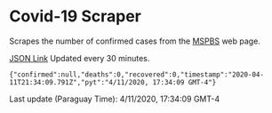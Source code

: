# Covid-19 Scraper

Scrapes the number of confirmed cases from the [MSPBS](https://www.mspbs.gov.py/covid-19.php) web page.

[JSON Link](https://jmayalag.github.io/covid19-scrape/cases.json)
Updated every 30 minutes.
```
{"confirmed":null,"deaths":0,"recovered":0,"timestamp":"2020-04-11T21:34:09.791Z","pyt":"4/11/2020, 17:34:09 GMT-4"}
```
Last update (Paraguay Time): 4/11/2020, 17:34:09 GMT-4